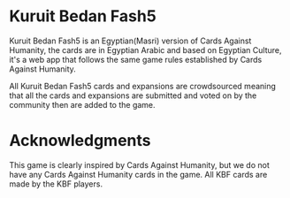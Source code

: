 # Kuruit Bedan Fash5

Kuruit Bedan Fash5 is an Egyptian(Masri) version of Cards Against Humanity, the cards are in Egyptian Arabic and based on Egyptian Culture, it's a web app that follows the same game rules established by Cards Against Humanity.

All Kuruit Bedan Fash5 cards and expansions are crowdsourced meaning that all the cards and expansions are submitted and voted on by the community then are added to the game.

# Acknowledgments

This game is clearly inspired by Cards Against Humanity, but we do not have any Cards Against Humanity cards in the game.
All KBF cards are made by the KBF players.